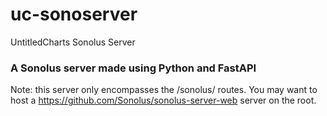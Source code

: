 # uc-sonoserver
UntitledCharts Sonolus Server

### A Sonolus server made using Python and FastAPI
Note: this server only encompasses the /sonolus/ routes. You may want to host a https://github.com/Sonolus/sonolus-server-web server on the root.
